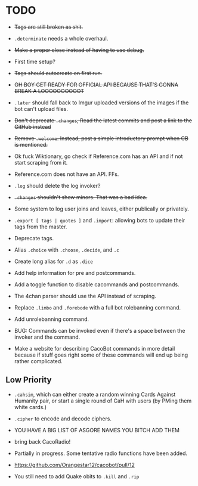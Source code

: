 # TODO

- ~~Tags are still broken as shit.~~

- `.determinate` needs a whole overhaul.

- ~~Make a proper close instead of having to use debug.~~

- First time setup?

- ~~Tags should autocreate on first run.~~

- ~~OH BOY GET READY FOR OFFICIAL API BECAUSE THAT'S GONNA BREAK A LOOOOOOOOOOT~~

- `.later` should fall back to Imgur uploaded versions of the images if the bot can't upload files.

- ~~Don't deprecate `.changes`, Read the latest commits and post a link to the GitHub instead~~

- ~~Remove `.welcome`. Instead, post a simple introductory prompt when CB is mentioned.~~

- Ok fuck Wiktionary, go check if Reference.com has an API and if not start scraping from it.

 - Reference.com does not have an API. FFs.

- `.log` should delete the log invoker?

- ~~`.changes` shouldn't show minors. That was a bad idea.~~

- Some system to log user joins and leaves, either publically or privately.

- `.export [ tags | quotes ]` and `.import`: allowing bots to update their tags from the master.

- Deprecate tags.

- Alias `.choice` with `.choose`, `.decide`, and `.c`

- Create long alias for `.d` as `.dice`

- Add help information for pre and postcommands.

- Add a toggle function to disable cacommands and postcommands.

- The 4chan parser should use the API instead of scraping.

- Replace `.limbo` and `.forebode` with a full bot rolebanning command.

 - Add unrolebanning command.

- BUG: Commands can be invoked even if there's a space between the invoker and the command.

- Make a website for describing CacoBot commands in more detail because if stuff goes right some of these commands will end up being rather complicated.

## Low Priority

- `.cahsim`, which can either create a random winning Cards Against Humanity pair, or start a single round of CaH with users (by PMing them white cards.)

- `.cipher` to encode and decode ciphers.

- YOU HAVE A BIG LIST OF ASGORE NAMES YOU BITCH ADD THEM

- bring back CacoRadio!

 - Partially in progress. Some tentative radio functions have been added.

- https://github.com/Orangestar12/cacobot/pull/12

- You still need to add Quake obits to `.kill` and `.rip`
